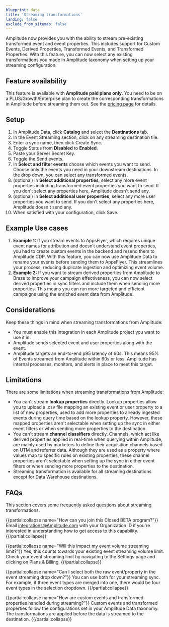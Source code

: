 ```yaml
---
blueprint: data
title: 'Streaming transformations'
landing: false
exclude_from_sitemap: false
---
```

Amplitude now provides you with the ability to stream pre-existing transformed event and event properties. This includes support for Custom Events, Derived Properties, Transformed Events, and Transformed Properties. With this feature, you can now select any existing transformations you made in Amplitude taxonomy when setting up your streaming configuration.

## Feature availability

This feature is available with **Amplitude paid plans only**. You need to be on a PLUS/Growth/Enterprise plan to create the corresponding transformations in Amplitude before streaming them out. See the [pricing page](https://Amplitude.com/pricing) for details.

## Setup

1. In Amplitude Data, click **Catalog** and select the **Destinations** tab.
2. In the Event Streaming section, click on any streaming destination tile.
3. Enter a sync name, then click Create Sync.
4. Toggle Status from **Disabled** to **Enabled**.
5. Paste your Server Secret Key.
6. Toggle the Send events.
7. In **Select and filter events** choose which events you want to send. Choose only the events you need in your downstream destinations. In the drop down, you can select any transformed events.
8. (optional) In **Select additional properties**, select any more event properties including transformed event properties you want to send. If you don't select any properties here, Amplitude doesn't send any.
9. (optional) In **Select additional user properties**, select any more user properties you want to send. If you don't select any properties here, Amplitude doesn't send any.
10. When satisfied with your configuration, click Save.

## Example Use cases

1. **Example 1:** If you stream events to AppsFlyer, which requires unique event names for attribution and doesn’t understand event properties, you had to create custom events in the backend and resend them to Amplitude CDP. With this feature, you can now use Amplitude Data to rename your events before sending them to AppsFlyer. This streamlines your process, reducing duplicate ingestion and optimizing event volume.
2. **Example 2:** If you want to stream derived properties from Amplitude to Braze to improve your campaign effectiveness, you can now select derived properties in sync filters and include them when sending more properties. This means you can run more targeted and efficient campaigns using the enriched event data from Amplitude.

## Considerations

Keep these things in mind when streaming transformations from Amplitude:

* You must enable this integration in each Amplitude project you want to use it in.
* Amplitude sends selected event and user properties along with the event.
* Amplitude targets an end-to-end p95 latency of 60s. This means 95% of Events streamed from Amplitude within 60s or less. Amplitude has internal processes, monitors, and alerts in place to meet this target.

## Limitations

There are some limitations when streaming transformations from Amplitude:

* You can't stream **lookup properties** directly. Lookup properties allow you to upload a .csv file mapping an existing event or user property to a list of new properties, used to add more properties to already ingested events during query time based on the lookup property. However, these mapped properties aren't selectable when setting up the sync in either event filters or when sending more properties to the destination.
* You can't stream **channel classifiers** directly. Channels, which act like derived properties applied in real-time when querying within Amplitude, are mainly used by marketers to define their acquisition channels based on UTM and referrer data. Although they are used as a property where values map to specific rules on existing properties, these channel properties aren't selectable when setting up the sync in either event filters or when sending more properties to the destination.
* Streaming transformation is available for all streaming destinations except for Data Warehouse destinations.

## FAQs

This section covers some frequently asked questions about streaming transformations.


{{partial:collapse name="How can you join this Closed BETA program?"}}
Email integrations@Amplitude.com with your Organization ID if you're interested in understanding how to get access to this capability.
{{/partial:collapse}}


{{partial:collapse name="Will this impact my event volume streaming limit?"}}
Yes, this counts towards your existing event streaming volume limit. Check your event streaming limit by navigating to the Settings page and clicking on Plans & Billing.
{{/partial:collapse}}


{{partial:collapse name="Can I select both the raw event/property in the event streaming drop down?"}}
You can use both for your streaming sync. For example, if three event types are merged into one, there would be four event types in the selection dropdown.
{{/partial:collapse}}


{{partial:collapse name="How are custom events and transformed properties handled during streaming?"}}
Custom events and transformed properties follow the configurations set in your Amplitude Data taxonomy. The transformations are applied before the data is streamed to the destination.
{{/partial:collapse}}
